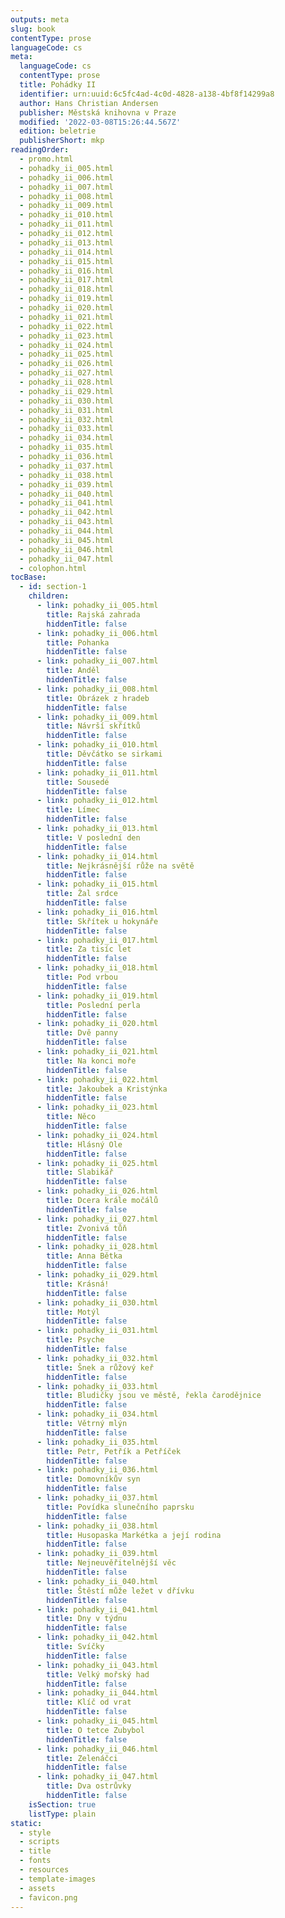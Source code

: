```yaml
---
outputs: meta
slug: book
contentType: prose
languageCode: cs
meta:
  languageCode: cs
  contentType: prose
  title: Pohádky II
  identifier: urn:uuid:6c5fc4ad-4c0d-4828-a138-4bf8f14299a8
  author: Hans Christian Andersen
  publisher: Městská knihovna v Praze
  modified: '2022-03-08T15:26:44.567Z'
  edition: beletrie
  publisherShort: mkp
readingOrder:
  - promo.html
  - pohadky_ii_005.html
  - pohadky_ii_006.html
  - pohadky_ii_007.html
  - pohadky_ii_008.html
  - pohadky_ii_009.html
  - pohadky_ii_010.html
  - pohadky_ii_011.html
  - pohadky_ii_012.html
  - pohadky_ii_013.html
  - pohadky_ii_014.html
  - pohadky_ii_015.html
  - pohadky_ii_016.html
  - pohadky_ii_017.html
  - pohadky_ii_018.html
  - pohadky_ii_019.html
  - pohadky_ii_020.html
  - pohadky_ii_021.html
  - pohadky_ii_022.html
  - pohadky_ii_023.html
  - pohadky_ii_024.html
  - pohadky_ii_025.html
  - pohadky_ii_026.html
  - pohadky_ii_027.html
  - pohadky_ii_028.html
  - pohadky_ii_029.html
  - pohadky_ii_030.html
  - pohadky_ii_031.html
  - pohadky_ii_032.html
  - pohadky_ii_033.html
  - pohadky_ii_034.html
  - pohadky_ii_035.html
  - pohadky_ii_036.html
  - pohadky_ii_037.html
  - pohadky_ii_038.html
  - pohadky_ii_039.html
  - pohadky_ii_040.html
  - pohadky_ii_041.html
  - pohadky_ii_042.html
  - pohadky_ii_043.html
  - pohadky_ii_044.html
  - pohadky_ii_045.html
  - pohadky_ii_046.html
  - pohadky_ii_047.html
  - colophon.html
tocBase:
  - id: section-1
    children:
      - link: pohadky_ii_005.html
        title: Rajská zahrada
        hiddenTitle: false
      - link: pohadky_ii_006.html
        title: Pohanka
        hiddenTitle: false
      - link: pohadky_ii_007.html
        title: Anděl
        hiddenTitle: false
      - link: pohadky_ii_008.html
        title: Obrázek z hradeb
        hiddenTitle: false
      - link: pohadky_ii_009.html
        title: Návrší skřítků
        hiddenTitle: false
      - link: pohadky_ii_010.html
        title: Děvčátko se sirkami
        hiddenTitle: false
      - link: pohadky_ii_011.html
        title: Sousedé
        hiddenTitle: false
      - link: pohadky_ii_012.html
        title: Límec
        hiddenTitle: false
      - link: pohadky_ii_013.html
        title: V poslední den
        hiddenTitle: false
      - link: pohadky_ii_014.html
        title: Nejkrásnější růže na světě
        hiddenTitle: false
      - link: pohadky_ii_015.html
        title: Žal srdce
        hiddenTitle: false
      - link: pohadky_ii_016.html
        title: Skřítek u hokynáře
        hiddenTitle: false
      - link: pohadky_ii_017.html
        title: Za tisíc let
        hiddenTitle: false
      - link: pohadky_ii_018.html
        title: Pod vrbou
        hiddenTitle: false
      - link: pohadky_ii_019.html
        title: Poslední perla
        hiddenTitle: false
      - link: pohadky_ii_020.html
        title: Dvě panny
        hiddenTitle: false
      - link: pohadky_ii_021.html
        title: Na konci moře
        hiddenTitle: false
      - link: pohadky_ii_022.html
        title: Jakoubek a Kristýnka
        hiddenTitle: false
      - link: pohadky_ii_023.html
        title: Něco
        hiddenTitle: false
      - link: pohadky_ii_024.html
        title: Hlásný Ole
        hiddenTitle: false
      - link: pohadky_ii_025.html
        title: Slabikář
        hiddenTitle: false
      - link: pohadky_ii_026.html
        title: Dcera krále močálů
        hiddenTitle: false
      - link: pohadky_ii_027.html
        title: Zvonivá tůň
        hiddenTitle: false
      - link: pohadky_ii_028.html
        title: Anna Bětka
        hiddenTitle: false
      - link: pohadky_ii_029.html
        title: Krásná!
        hiddenTitle: false
      - link: pohadky_ii_030.html
        title: Motýl
        hiddenTitle: false
      - link: pohadky_ii_031.html
        title: Psyche
        hiddenTitle: false
      - link: pohadky_ii_032.html
        title: Šnek a růžový keř
        hiddenTitle: false
      - link: pohadky_ii_033.html
        title: Bludičky jsou ve městě, řekla čarodějnice
        hiddenTitle: false
      - link: pohadky_ii_034.html
        title: Větrný mlýn
        hiddenTitle: false
      - link: pohadky_ii_035.html
        title: Petr, Petřík a Petříček
        hiddenTitle: false
      - link: pohadky_ii_036.html
        title: Domovníkův syn
        hiddenTitle: false
      - link: pohadky_ii_037.html
        title: Povídka slunečního paprsku
        hiddenTitle: false
      - link: pohadky_ii_038.html
        title: Husopaska Markétka a její rodina
        hiddenTitle: false
      - link: pohadky_ii_039.html
        title: Nejneuvěřitelnější věc
        hiddenTitle: false
      - link: pohadky_ii_040.html
        title: Štěstí může ležet v dřívku
        hiddenTitle: false
      - link: pohadky_ii_041.html
        title: Dny v týdnu
        hiddenTitle: false
      - link: pohadky_ii_042.html
        title: Svíčky
        hiddenTitle: false
      - link: pohadky_ii_043.html
        title: Velký mořský had
        hiddenTitle: false
      - link: pohadky_ii_044.html
        title: Klíč od vrat
        hiddenTitle: false
      - link: pohadky_ii_045.html
        title: O tetce Zubybol
        hiddenTitle: false
      - link: pohadky_ii_046.html
        title: Zelenáčci
        hiddenTitle: false
      - link: pohadky_ii_047.html
        title: Dva ostrůvky
        hiddenTitle: false
    isSection: true
    listType: plain
static:
  - style
  - scripts
  - title
  - fonts
  - resources
  - template-images
  - assets
  - favicon.png
---
```

